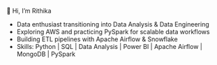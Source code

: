 👋 Hi, I’m Rithika
- Data enthusiast transitioning into Data Analysis & Data Engineering
- Exploring AWS and practicing PySpark for scalable data workflows
- Building ETL pipelines with Apache Airflow & Snowflake
- Skills: Python | SQL | Data Analysis | Power BI | Apache Airflow | MongoDB | PySpark
